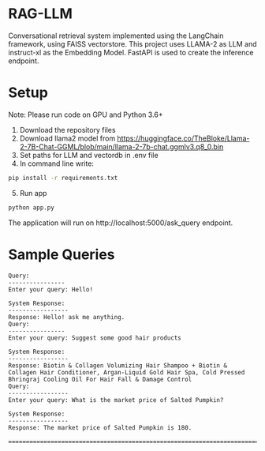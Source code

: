 # RAG-LLM
Conversational retrieval system implemented using the LangChain framework, using FAISS vectorstore. This project uses LLAMA-2 as LLM and instruct-xl as the Embedding Model. FastAPI is used to create the inference endpoint.

# Setup
Note: Please run code on GPU and Python 3.6+
1. Download the repository files<br>
2. Download llama2 model from https://huggingface.co/TheBloke/Llama-2-7B-Chat-GGML/blob/main/llama-2-7b-chat.ggmlv3.q8_0.bin<br>
3. Set paths for LLM and vectordb in .env file<br>
4. In command line write:
```bash
pip install -r requirements.txt
```
5. Run app
```bash
python app.py
```
The application will run on http://localhost:5000/ask_query endpoint.

# Sample Queries

    Query:
    ----------------
    Enter your query: Hello!
    
    System Response:
    -----------------
    Response: Hello! ask me anything.
    Query:
    ----------------
    Enter your query: Suggest some good hair products
    
    System Response:
    -----------------
    Response: Biotin & Collagen Volumizing Hair Shampoo + Biotin & Collagen Hair Conditioner, Argan-Liquid Gold Hair Spa, Cold Pressed Bhringraj Cooling Oil For Hair Fall & Damage Control
    Query:
    -----------------
    Enter your query: What is the market price of Salted Pumpkin?
    
    System Response:
    -----------------
    Response: The market price of Salted Pumpkin is 180.
    
    ======================================================================================================================================================================


   


